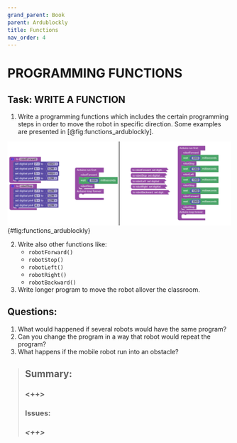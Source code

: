 ```yaml
---
grand_parent: Book
parent: Ardublockly
title: Functions
nav_order: 4
---
```


# PROGRAMMING FUNCTIONS

## Task: WRITE A FUNCTION

1. Write a programming functions which includes the certain programming steps in order to move the robot in specific direction. Some examples are presented in [@fig:functions_ardublockly].

![Functions in Ardublockly.](./slike/Ardublockly_functions.png){#fig:functions_ardublockly}

2. Write also other functions like:
    -   `robotForward()`
    -   `robotStop()`
    -   `robotLeft()`
    -   `robotRight()`
    -   `robotBackward()`
3. Write longer program to move the robot allover the classroom.

## Questions:

1.  What would happened if several robots would have the same program?
2.  Can you change the program in a way that robot would repeat the program?
3.  What happens if the mobile robot run into an obstacle?

> ## Summary:
> 
> ### <++>
> 
> ### Issues:
> 
> ### *<++>*


